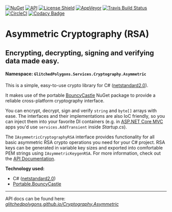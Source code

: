 [![NuGet](https://buildstats.info/nuget/GlitchedPolygons.Services.Cryptography.Asymmetric)](https://www.nuget.org/packages/GlitchedPolygons.Services.Cryptography.Asymmetric)
[![API](https://img.shields.io/badge/api-docs-informational)](https://glitchedpolygons.github.io/Cryptography.Asymmetric/api/GlitchedPolygons.Services.Cryptography.Asymmetric.html) 
[![License Shield](https://img.shields.io/badge/license-Apache--2.0-orange)](https://github.com/GlitchedPolygons/Cryptography.Asymmetric/blob/master/LICENSE)
[![AppVeyor](https://ci.appveyor.com/api/projects/status/y5873yb3icfdjqp2/branch/master?svg=true)](https://ci.appveyor.com/project/GlitchedPolygons/cryptography-asymmetric/branch/master)
[![Travis Build Status](https://travis-ci.org/GlitchedPolygons/Cryptography.Asymmetric.svg?branch=master)](https://travis-ci.org/GlitchedPolygons/Cryptography.Asymmetric)
[![CircleCI](https://circleci.com/gh/GlitchedPolygons/Cryptography.Asymmetric.svg?style=shield)](https://circleci.com/gh/GlitchedPolygons/Cryptography.Asymmetric)
[![Codacy Badge](https://api.codacy.com/project/badge/Grade/af5f70aa367443d88341549cdc6fa566)](https://www.codacy.com/manual/GlitchedPolygons/Cryptography.Asymmetric?utm_source=github.com&amp;utm_medium=referral&amp;utm_content=GlitchedPolygons/Cryptography.Asymmetric&amp;utm_campaign=Badge_Grade)

# Asymmetric Cryptography (RSA)

## Encrypting, decrypting, signing and verifying data made easy.

#### Namespace:  `GlitchedPolygons.Services.Cryptography.Asymmetric`

This is a simple, easy-to-use crypto library for C# ([netstandard2.0](https://github.com/dotnet/standard/blob/master/docs/versions/netstandard2.0.md)).

It makes use of the portable [BouncyCastle](https://www.bouncycastle.org/) NuGet package to provide a reliable cross-platform cryptography interface.

You can encrypt, decrypt, sign and verify `string` and `byte[]` arrays with ease. The interfaces and their implementations are also IoC friendly, so you can inject them into your favorite DI containers (e.g. in [ASP.NET Core MVC](https://docs.microsoft.com/en-us/aspnet/core/mvc/overview?view=aspnetcore-2.2) apps you'd use `services.AddTransient` inside _Startup.cs_).

The `IAsymmetricCryptographyRSA` interface provides functionality for all basic asymmetric RSA crypto operations you need for your C# project. 
RSA keys can be generated in variable key sizes and exported into comfortable PEM strings using `IAsymmetricKeygenRSA`.
For more information, check out the [API Documentation](https://glitchedpolygons.github.io/Cryptography.Asymmetric/api/GlitchedPolygons.Services.Cryptography.Asymmetric.html).

**Technology used:**
* C# ([netstandard2.0](https://github.com/dotnet/standard/blob/master/docs/versions/netstandard2.0.md))
* [Portable.BouncyCastle](https://github.com/onovotny/bc-csharp)

---

API docs can be found here:
_[glitchedpolygons.github.io/Cryptography.Asymmetric](https://glitchedpolygons.github.io/Cryptography.Asymmetric/api/GlitchedPolygons.Services.Cryptography.Asymmetric.html)_
